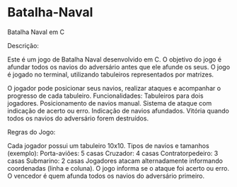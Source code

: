 # Batalha-Naval
Batalha Naval em C 

Descrição:

Este é um jogo de Batalha Naval desenvolvido em C. O objetivo do jogo é afundar todos os navios do adversário antes que ele afunde os seus. O jogo é jogado no terminal, utilizando tabuleiros representados por matrizes.

O jogador pode posicionar seus navios, realizar ataques e acompanhar o progresso de cada tabuleiro.
Funcionalidades:
Tabuleiros para dois jogadores.
Posicionamento de navios manual.
Sistema de ataque com indicação de acerto ou erro.
Indicação de navios afundados.
Vitória quando todos os navios do adversário forem destruídos.

Regras do Jogo:

Cada jogador possui um tabuleiro 10x10.
Tipos de navios e tamanhos (exemplo):
Porta-aviões: 5 casas
Cruzador: 4 casas
Contratorpedeiro: 3 casas
Submarino: 2 casas
Jogadores atacam alternadamente informando coordenadas (linha e coluna).
O jogo informa se o ataque foi acerto ou erro.
O vencedor é quem afunda todos os navios do adversário primeiro.
